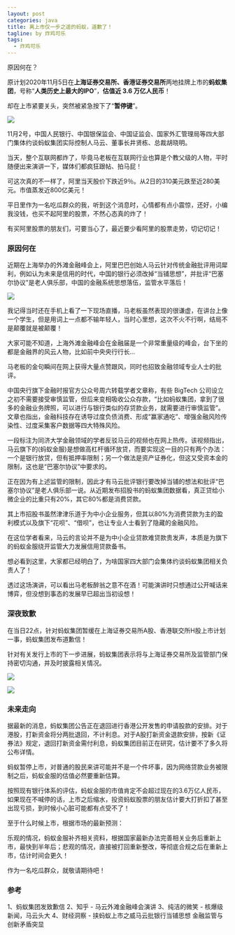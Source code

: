 ```yaml
---
layout: post
categories: java
title: 离上市仅一步之遥的蚂蚁，道歉了！
tagline: by 炸鸡可乐
tags: 
  - 炸鸡可乐
---
```


原因何在？

<!--more-->
原计划2020年11月5日在**上海证券交易所、香港证券交易所**两地挂牌上市的**蚂蚁集团**，号称“**人类历史上最大的IPO**”，**估值近 3.6 万亿人民币**！

却在上市紧要关头，突然被紧急按下了“**暂停键**”。

![](http://www.justdojava.com/assets/images/2019/java/image_zjkl/mayi-story/01.jpg)

11月2号，中国人民银行、中国银保监会、中国证监会、国家外汇管理局等四大部门集体约谈蚂蚁集团实际控制人马云、董事长井贤栋、总裁胡晓明。

当天，整个互联网都炸了，毕竟马老板在互联网行业也算是个教父级的人物，平时随便出来演讲一下，媒体们都疯狂跟帖、拍马屁！

可这次真的不一样了，阿里当天股价下跌近9％。从2日的310美元跌至近280美元。市值蒸发近800亿美元！

平日里作为一名吃瓜群众的我，听到这个消息时，心情都有点小震惊，还好，小编我没钱，也买不起阿里的股票，不然心态真的炸了！

有买阿里股票的朋友们，可要当心了，最近要少看阿里的股票走势，切记切记！
### 原因何在
近期在上海举办的外滩金融峰会上，阿里巴巴创始人马云针对传统金融批评用词犀利，例如认为未来是信用的时代，中国的银行必须改掉“当铺思想”，并批评“巴塞尔协议”是老人俱乐部，中国的金融系统思想落伍，监管水平落后！

![](http://www.justdojava.com/assets/images/2019/java/image_zjkl/mayi-story/02.jpg)

我记得当时还在手机上看了一下现场直播，马老板虽然表现的很谦虚，在讲台上像一个学生，但是用词上一点都不输年轻人，当时心里想，这次不火不行啊，结局不是颠覆就是被颠覆！

大家可能不知道，上海外滩金融峰会在金融届是一个非常重量级的峰会，台下坐的都是金融界的风云人物，比如前中央央行行长...

马老板的金句瞬间在网上获得大量点赞跟风，同时也招致金融领域专业人士的批评。

中国央行旗下金融时报官方公众号周六转载学者文章称，有些 BigTech 公司设立之初不需要接受审慎监管，但后来变相吸收公众存款，“比如蚂蚁集团，拿到了很多的金融业务牌照，可以进行与银行类似的存贷款业务，就需要进行审慎监管”。文章也指出，金融科技存在诱导过度负债消费、形成“赢家通吃”、增强金融风险传染性、过度采集客户数据等四大特殊风险。

一段标注为同济大学金融领域的学者反驳马云的视频也在网上热传。该视频指出，马云旗下的(蚂蚁金服)是想做高杠杆循环放贷，而要实现这一目的只有两个办法：一个是银行放贷，但有抵押率限制；另一个做法是资产证券化，但这又受资本金的限制，这也是“巴塞尔协议”中要求的。

正在因为有上述监管的限制，因此才有马云批评银行要改掉当铺的想法和批评“巴塞尔协议”是老人俱乐部一说。从近期发布招股书的蚂蚁集团数据看，真正贷给小微企业的比重只有20%，其它80%都是消费贷款。

其上市招股书虽然津津乐道于为中小企业服务，但其以80%为消费贷款为主的盈利模式以及旗下“花呗”、“借呗”，也让专业人士看到了隐藏的金融风险。

在这位学者看来，马云的言论并不是为中小企业贷款难贷款贵发声，本质是为旗下的蚂蚁金服绕开监管大力发展信用贷款备书。

想必看到这里，大家都已经明白了，为啥国家四大部门会集体约谈蚂蚁集团相关负责人了！

透过这场演讲，可以看出马老板醉翁之意不在酒！可能演讲时只想通过公开喊话来博弈，但没想到事态的发展早已超出当初设想！

### 深夜致歉
在当日22点，针对蚂蚁集团暂缓在上海证券交易所A股、香港联交所H股上市计划一事，蚂蚁集团发布道歉信！

针对有关发行上市的下一步进展，蚂蚁集团表示将与上海证券交易所及监管部门保持密切沟通，并及时披露相关情况。

![](http://www.justdojava.com/assets/images/2019/java/image_zjkl/mayi-story/03.jpeg)


![](http://www.justdojava.com/assets/images/2019/java/image_zjkl/mayi-story/04.jpg)

### 未来走向
据最新的消息，蚂蚁集团公告正在退回进行香港公开发售的申请股款的安排。对于港股，打新资金将分两批退回，不计利息。对于A股打新资金退款安排，按新《证券法》规定，退回打新资金需付利息，蚂蚁集团目前正在研究，估计要不了多久将公布详情。

蚂蚁暂停上市，对普通的股民来讲可能并不是一个件坏事，因为网络贷款业务被限制之后，蚂蚁金服的估值必然要重新估算。

按照现有银行体系的评估，蚂蚁金服的市值肯定不会超过现在的3.6万亿人民币，如果现在不喊停的话，上市之后缩水，投资蚂蚁股票的朋友估计要大打折扣了甚至出现亏损，到时候小心脏可能都有点受不了！


至于什么时候上市，根据市场的最新预测：

乐观的情况，蚂蚁金服补齐相关资料，根据国家最新办法完善相关业务后重新上市，最快到半年后；悲观的情况，直接被打回重新整改，等彻底合规之后在重新上市，估计时间会更久！

作为一名吃瓜群众，就敬请期待吧！

### 参考
1、蚂蚁集团发致歉信
2、知乎 - 马云外滩金融峰会演讲
3、纯洁的微笑 - 核爆级新闻，马云头大
4、财经洞察 - 挟蚂蚁上市之威马云批银行当铺思想 金融监管与创新矛盾突显

